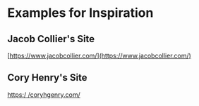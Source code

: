# Examples for Inspiration

## Jacob Collier's Site

[https://www.jacobcollier.com/](https://www.jacobcollier.com/)

## Cory Henry's Site

[https:/ /coryhgenry.com/](https://coryhenry.com/)